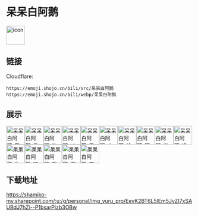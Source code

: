 # 呆呆白阿鹅
<img src="https://emoji.shojo.cn/bili/src/呆呆白阿鹅/icon.png" width="50" height="50" alt="icon">

## 链接
Cloudflare:
```
https://emoji.shojo.cn/bili/src/呆呆白阿鹅
https://emoji.shojo.cn/bili/webp/呆呆白阿鹅
```
## 展示
<img src="https://emoji.shojo.cn/bili/src/呆呆白阿鹅/呆呆白阿鹅-我想静静.png" width="50" height="50" alt="呆呆白阿鹅-我想静静"><img src="https://emoji.shojo.cn/bili/src/呆呆白阿鹅/呆呆白阿鹅-委屈.png" width="50" height="50" alt="呆呆白阿鹅-委屈"><img src="https://emoji.shojo.cn/bili/src/呆呆白阿鹅/呆呆白阿鹅-让我康康.png" width="50" height="50" alt="呆呆白阿鹅-让我康康"><img src="https://emoji.shojo.cn/bili/src/呆呆白阿鹅/呆呆白阿鹅-ok.png" width="50" height="50" alt="呆呆白阿鹅-ok"><img src="https://emoji.shojo.cn/bili/src/呆呆白阿鹅/呆呆白阿鹅-爱你哦.png" width="50" height="50" alt="呆呆白阿鹅-爱你哦"><img src="https://emoji.shojo.cn/bili/src/呆呆白阿鹅/呆呆白阿鹅-人麻了.png" width="50" height="50" alt="呆呆白阿鹅-人麻了"><img src="https://emoji.shojo.cn/bili/src/呆呆白阿鹅/呆呆白阿鹅-蛤.png" width="50" height="50" alt="呆呆白阿鹅-蛤"><img src="https://emoji.shojo.cn/bili/src/呆呆白阿鹅/呆呆白阿鹅-喂喂喂.png" width="50" height="50" alt="呆呆白阿鹅-喂喂喂"><img src="https://emoji.shojo.cn/bili/src/呆呆白阿鹅/呆呆白阿鹅-出来聊天鹅.png" width="50" height="50" alt="呆呆白阿鹅-出来聊天鹅"><img src="https://emoji.shojo.cn/bili/src/呆呆白阿鹅/呆呆白阿鹅-冷漠.png" width="50" height="50" alt="呆呆白阿鹅-冷漠"><img src="https://emoji.shojo.cn/bili/src/呆呆白阿鹅/呆呆白阿鹅-你先别急.png" width="50" height="50" alt="呆呆白阿鹅-你先别急"><img src="https://emoji.shojo.cn/bili/src/呆呆白阿鹅/呆呆白阿鹅-陷入沉思.png" width="50" height="50" alt="呆呆白阿鹅-陷入沉思"><img src="https://emoji.shojo.cn/bili/src/呆呆白阿鹅/呆呆白阿鹅-我信你个鬼.png" width="50" height="50" alt="呆呆白阿鹅-我信你个鬼"><img src="https://emoji.shojo.cn/bili/src/呆呆白阿鹅/呆呆白阿鹅-懒得理你.png" width="50" height="50" alt="呆呆白阿鹅-懒得理你"><img src="https://emoji.shojo.cn/bili/src/呆呆白阿鹅/呆呆白阿鹅-来呀来呀.png" width="50" height="50" alt="呆呆白阿鹅-来呀来呀">

## 下载地址

https://shamiko-my.sharepoint.com/:u:/g/personal/img_yuru_pro/EevK2BT6L5lEm5JvZI7xSAUBdJ7hZi--P1bsarPizb3OBw